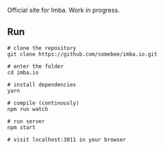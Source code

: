 Official site for Imba. Work in progress.

## Run
```
# clone the repository
git clone https://github.com/somebee/imba.io.git

# enter the folder
cd imba.io

# install dependencies
yarn

# compile (continously)
npm run watch

# run server
npm start

# visit localhost:3011 in your browser
```
